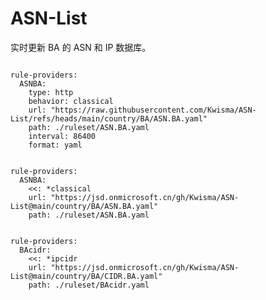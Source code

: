 
# ASN-List

实时更新 BA 的 ASN 和 IP 数据库。

<pre><code class="language-javascript">
rule-providers:
  ASNBA:
    type: http
    behavior: classical
    url: "https://raw.githubusercontent.com/Kwisma/ASN-List/refs/heads/main/country/BA/ASN.BA.yaml"
    path: ./ruleset/ASN.BA.yaml
    interval: 86400
    format: yaml
</code></pre>

<pre><code class="language-javascript">
rule-providers:
  ASNBA:
    <<: *classical
    url: "https://jsd.onmicrosoft.cn/gh/Kwisma/ASN-List@main/country/BA/ASN.BA.yaml"
    path: ./ruleset/ASN.BA.yaml
</code></pre>

<pre><code class="language-javascript">
rule-providers:
  BAcidr:
    <<: *ipcidr
    url: "https://jsd.onmicrosoft.cn/gh/Kwisma/ASN-List@main/country/BA/CIDR.BA.yaml"
    path: ./ruleset/BAcidr.yaml
</code></pre>